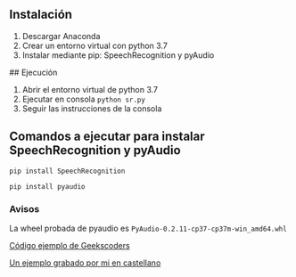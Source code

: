 ## Instalación

1. Descargar Anaconda
2. Crear un entorno virtual con python 3.7
3. Instalar mediante pip: SpeechRecognition y pyAudio

## Ejecución

1. Abrir el entorno virtual de python 3.7
2. Ejecutar en consola `python sr.py`
3. Seguir las instrucciones de la consola



## Comandos a ejecutar para instalar SpeechRecognition y pyAudio

```
pip install SpeechRecognition
```


```
pip install pyaudio
```

### Avisos

La wheel probada de pyaudio es `PyAudio‑0.2.11‑cp37‑cp37m‑win_amd64.whl`

[Código ejemplo de Geekscoders](https://geekscoders.com/python-speech-recognition-tutorial-for-beginners/)

[Un ejemplo grabado por mi en castellano](https://youtu.be/b56q9gvta1Y)